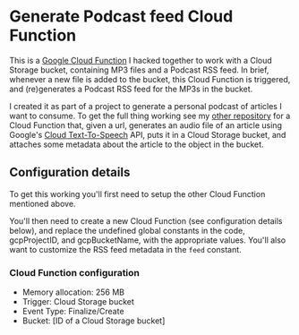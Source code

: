 # Generate Podcast feed Cloud Function

This is a [Google Cloud Function](https://cloud.google.com/functions/) I hacked together to work with a Cloud Storage bucket, containing MP3 files and a Podcast RSS feed. In brief, whenever a new file is added to the bucket, this Cloud Function is triggered, and (re)generates a Podcast RSS feed for the MP3s in the bucket.

I created it as part of a project to generate a personal podcast of articles I want to consume. To get the full thing working see my [other repository](https://github.com/malob/article-to-audio-cloud-function) for a Cloud Function that, given a url, generates an audio file of an article using Google's [Cloud Text-To-Speech](https://cloud.google.com/text-to-speech/) API, puts it in a Cloud Storage bucket, and attaches some metadata about the article to the object in the bucket.

## Configuration details

To get this working you'll first need to setup the other Cloud Function mentioned above.

You'll then need to create a new Cloud Function (see configuration details below), and replace the undefined global constants in the code, gcpProjectID, and gcpBucketName, with the appropriate values. You'll also want to customize the RSS feed metadata in the `feed` constant.

### Cloud Function configuration
  * Memory allocation: 256 MB
  * Trigger: Cloud Storage bucket
  * Event Type: Finalize/Create
  * Bucket: [ID of a Cloud Storage bucket]